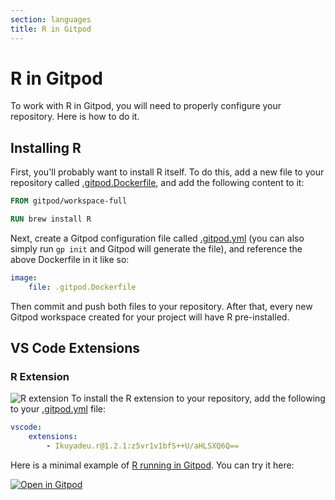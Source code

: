 ```yaml
---
section: languages
title: R in Gitpod
---
```


<script context="module">
  export const prerender = true;
</script>

# R in Gitpod

To work with R in Gitpod, you will need to properly configure your repository. Here is how to do it.

## Installing R

First, you'll probably want to install R itself. To do this, add a new file to your repository called [.gitpod.Dockerfile](/docs/configure/workspaces/workspace-image), and add the following content to it:

```dockerfile
FROM gitpod/workspace-full

RUN brew install R
```

Next, create a Gitpod configuration file called [.gitpod.yml](/docs/references/gitpod-yml) (you can also simply run `gp init` and Gitpod will generate the file), and reference the above Dockerfile in it like so:

```yml
image:
    file: .gitpod.Dockerfile
```

Then commit and push both files to your repository. After that, every new Gitpod workspace created for your project will have R pre-installed.

## VS Code Extensions

### R Extension

![R extension](../../../static/images/docs/RGitpod.png)
To install the R extension to your repository, add the following to your [.gitpod.yml](/docs/references/gitpod-yml) file:

```yml
vscode:
    extensions:
        - Ikuyadeu.r@1.2.1:z5vr1v1bfS++U/aHLSXQ6Q==
```

Here is a minimal example of [R running in Gitpod](https://github.com/gitpod-io/Gitpod-R). You can try it here:

[![Open in Gitpod](https://gitpod.io/button/open-in-gitpod.svg)](https://gitpod.io/#https://github.com/gitpod-io/Gitpod-R)
